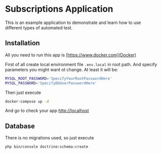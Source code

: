 Subscriptions Application
========================

This is an example application to demonstrate and learn how to use different types of automated test.

Installation
--------------

All you need to run this app is [https://www.docker.com](Docker)

First of all create local environment file `.env.local` in root path. And specify parameters you might want ot change.
At least it will be:

```bash
MYSQL_ROOT_PASSWORD='SpecifyYourRootPasswordHere'
MYSQL_PASSWORD='SpecifyDbUserPasswordHere'
```

Then just execute

```bash
docker-compose up -d
```

And go to check your app [http://localhost](http://localhost)

Database
--------

There is no migrations used, so just execute 

```bash
php bin/console doctrine:schema:create
```